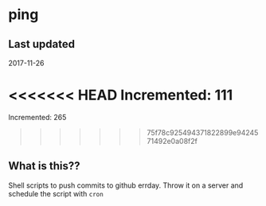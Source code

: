 # ping

## Last updated
2017-11-26

<<<<<<< HEAD
Incremented: 111
=======
Incremented: 265
>>>>>>> 75f78c925494371822899e9424571492e0a08f2f

## What is this?? 
Shell scripts to push commits to github errday. Throw it on a server and schedule the script with `cron`
